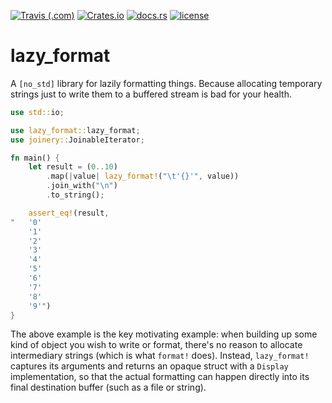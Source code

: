 [![Travis (.com)](https://img.shields.io/travis/com/Lucretiel/lazy_format/master.svg)](https://travis-ci.com/Lucretiel/lazy_format/)
[![Crates.io](https://img.shields.io/crates/v/lazy_format.svg?logo=rust&logoColor=white)](https://crates.io/crates/lazy_format)
[![docs.rs](https://docs.rs/lazy_format/badge.svg)](https://docs.rs/lazy_format)
[![license](https://img.shields.io/github/license/Lucretiel/lazy_format.svg)](https://crates.io/crates/lazy_format/)

# lazy_format

A `[no_std]` library for lazily formatting things. Because allocating temporary strings just to write them to a buffered stream is bad for your health.

```rust
use std::io;

use lazy_format::lazy_format;
use joinery::JoinableIterator;

fn main() {
	let result = (0..10)
		.map(|value| lazy_format!("\t'{}'", value))
		.join_with("\n")
		.to_string();

	assert_eq!(result,
"	'0'
	'1'
	'2'
	'3'
	'4'
	'5'
	'6'
	'7'
	'8'
	'9'")
}
```

The above example is the key motivating example: when building up some kind of object you wish to write or format, there's no reason to allocate intermediary strings (which is what `format!` does). Instead, `lazy_format!` captures its arguments and returns an opaque struct with a `Display` implementation, so that the actual formatting can happen directly into its final destination buffer (such as a file or string).
